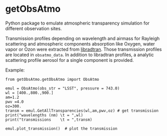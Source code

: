 # getObsAtmo
Python package to emulate atmospheric transparency simulation for different observation sites.

Transmission profiles depending on wavelength and airmass for Rayleigh scattering and atmospheric components absorption like Oxygen,
water vapor or Ozon were extracted from [libradtran](http://www.libradtran.org).
Those transmission profiles are located in `obsatmo_data`.
In addition to libradtran profiles, a analytic scattering profile aerosol for a single component is provided.



Example:
```
from getObsAtmo.getObsAtmo import ObsAtmo

emul = ObsAtmo(obs_str = "LSST", pressure = 743.0)
wl = [400.,800.,900.]
am=1.2
pwv =4.0
oz=300.
transm = emul.GetAllTransparencies(wl,am,pwv,oz) # get transmission
print("wavelengths (nm) \t = ",wl)
print("transmissions    \t = ",transm)

emul.plot_transmission()  # plot the transmission
```
